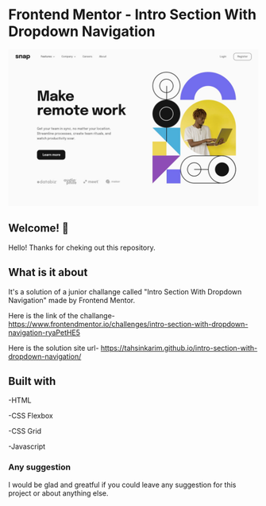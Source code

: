 # Frontend Mentor - Intro Section With Dropdown Navigation

![Design preview for intro section with dropdown navigation](./images/desktop-design.jpg)

## Welcome! 👋

Hello! Thanks for cheking out this repository.

## What is it about

It's a solution of a junior challange called "Intro Section With Dropdown Navigation" made by Frontend Mentor.

Here is the link of the challange-
https://www.frontendmentor.io/challenges/intro-section-with-dropdown-navigation-ryaPetHE5

Here is the solution site url-
https://tahsinkarim.github.io/intro-section-with-dropdown-navigation/

## Built with

-HTML

-CSS Flexbox

-CSS Grid

-Javascript

### Any suggestion

I would be glad and greatful if you could leave any suggestion for this project or about anything else.
